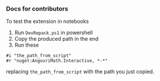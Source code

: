 ### Docs for contributors

To test the extension in notebooks
1. Run `DevRepack.ps1` in powershell
2. Copy the produced path in the end
3. Run these
```
#i "the_path_from_script"
#r "nuget:AngouriMath.Interactive, *-*"
```
replacing `the_path_from_script` with the path you just copied.